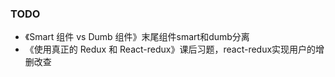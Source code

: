 ### TODO
- 《Smart 组件 vs Dumb 组件》末尾组件smart和dumb分离
- 《使用真正的 Redux 和 React-redux》课后习题，react-redux实现用户的增删改查
